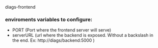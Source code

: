 diags-frontend

### enviroments variables to configure:

- PORT (Port where the frontend server will serve)
- serverURL (url where the backend is exposed. Without a backslash in the end. Ex: http://diags/backend:5000 )